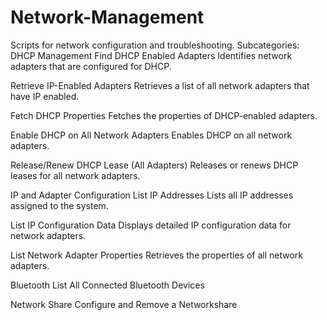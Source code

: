 # Network-Management
Scripts for network configuration and troubleshooting.
Subcategories:
DHCP Management
Find DHCP Enabled Adapters
Identifies network adapters that are configured for DHCP.

Retrieve IP-Enabled Adapters
Retrieves a list of all network adapters that have IP enabled.

Fetch DHCP Properties
Fetches the properties of DHCP-enabled adapters.

Enable DHCP on All Network Adapters
Enables DHCP on all network adapters.

Release/Renew DHCP Lease (All Adapters)
Releases or renews DHCP leases for all network adapters.

IP and Adapter Configuration
List IP Addresses
Lists all IP addresses assigned to the system.

List IP Configuration Data
Displays detailed IP configuration data for network adapters.

List Network Adapter Properties
Retrieves the properties of all network adapters.

Bluetooth
List All Connected Bluetooth Devices

Network Share
Configure and Remove a Networkshare
